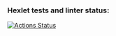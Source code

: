 ### Hexlet tests and linter status:
[![Actions Status](https://github.com/ValeriaLukovich/python-project-50/workflows/hexlet-check/badge.svg)](https://github.com/ValeriaLukovich/python-project-50/actions)

<script async id="asciicast-inetvdnUzcKhvW8sX29m9vKXb" src="https://asciinema.org/a/inetvdnUzcKhvW8sX29m9vKXb.js"></script>
